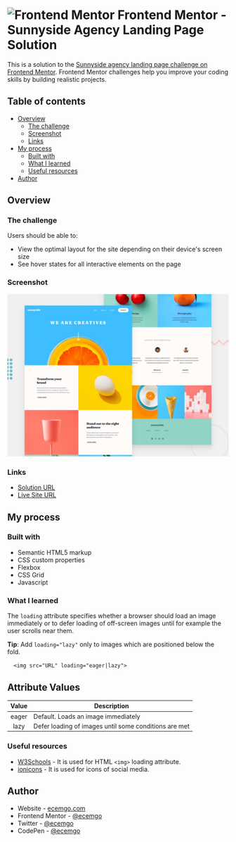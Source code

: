 # <img src="https://user-images.githubusercontent.com/13468728/222973742-9133bdb5-61f0-4f53-8b08-bb3c349e2056.png" title="Frontend Mentor" alt="Frontend Mentor" width="50" height="50"/> Frontend Mentor - Sunnyside Agency Landing Page Solution

This is a solution to the [Sunnyside agency landing page challenge on Frontend Mentor](https://www.frontendmentor.io/challenges/sunnyside-agency-landing-page-7yVs3B6ef). Frontend Mentor challenges help you improve your coding skills by building realistic projects.

## Table of contents

- [Overview](#overview)
  - [The challenge](#the-challenge)
  - [Screenshot](#screenshot)
  - [Links](#links)
- [My process](#my-process)
  - [Built with](#built-with)
  - [What I learned](#what-i-learned)
  - [Useful resources](#useful-resources)
- [Author](#author)

## Overview

### The challenge

Users should be able to:

- View the optimal layout for the site depending on their device's screen size
- See hover states for all interactive elements on the page

### Screenshot

![](./screenshot.jpg)

### Links

- [Solution URL](https://github.com/ecemgo/frontend-mentor-challenges/tree/main/sunnyside-agency-landing-page)
- [Live Site URL](https://ecemgo-sunnyside-agency-landing-page.netlify.app/)

## My process

### Built with

- Semantic HTML5 markup
- CSS custom properties
- Flexbox
- CSS Grid
- Javascript

### What I learned

The `loading` attribute specifies whether a browser should load an image immediately or to defer loading of off-screen images until for example the user scrolls near them.

<b>Tip</b>: Add `loading="lazy"` only to images which are positioned below the fold.

```
  <img src="URL" loading="eager|lazy">
```

<h2>Attribute Values</h2>

| Value | Description                                           |
| :---: | ----------------------------------------------------- |
| eager | Default. Loads an image immediately                   |
| lazy  | Defer loading of images until some conditions are met |

### Useful resources

- [W3Schools](https://www.w3schools.com/tags/att_img_loading.asp) - It is used for HTML `<img>` loading attribute.
- [ionicons](https://ionic.io/ionicons) - It is used for icons of social media.

## Author

- Website - [ecemgo.com](https://www.ecemgo.com/)
- Frontend Mentor - [@ecemgo](https://www.frontendmentor.io/profile/ecemgo)
- Twitter - [@ecemgo](https://twitter.com/ecemgo)
- CodePen - [@ecemgo](https://codepen.io/ecemgo)
